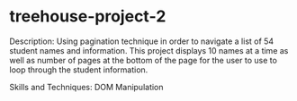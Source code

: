 # treehouse-project-2

Description: Using pagination technique in order to navigate a list of 54 student names and information. This project displays 10 names at a time as well as number of pages at the bottom of the page for the user to use to loop through the student information. 

Skills and Techniques: DOM Manipulation 

